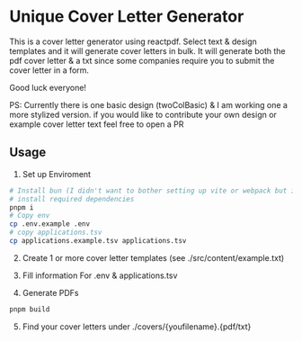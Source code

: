 # Unique Cover Letter Generator

This is a cover letter generator using reactpdf. Select text & design templates and it will generate cover letters in bulk. It will generate both the pdf cover letter & a txt since some companies require you to submit the cover letter in a form.

Good luck everyone!

PS: Currently there is one basic design (twoColBasic) & I am working one a more stylized version. if you would like to contribute your own design or example cover letter text feel free to open a PR

## Usage

1. Set up Enviroment

```bash
# Install bun (I didn't want to bother setting up vite or webpack but it should be compatible)
# install required dependencies
pnpm i
# Copy env
cp .env.example .env
# copy applications.tsv
cp applications.example.tsv applications.tsv
```

2. Create 1 or more cover letter templates (see ./src/content/example.txt)

3. Fill information
   For .env & applications.tsv

4. Generate PDFs

```bash
pnpm build
```

5. Find your cover letters under ./covers/{youfilename}.{pdf/txt}
